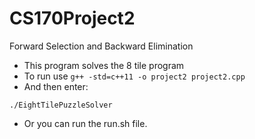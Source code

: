 # CS170Project2
Forward Selection and Backward Elimination
* This program solves the 8 tile program
* To run use ``` g++ -std=c++11 -o project2 project2.cpp ``` 
* And then enter:
```
./EightTilePuzzleSolver
``` 
* Or you can run the run.sh file.
